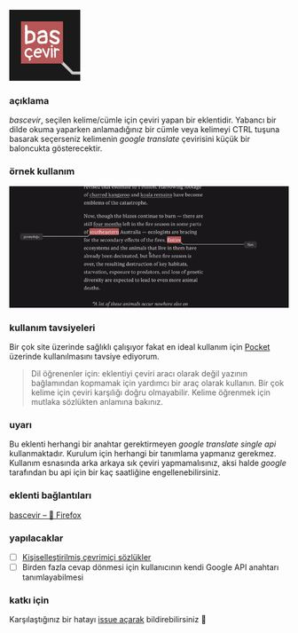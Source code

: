 ![](icons/128.png)

### açıklama

_bascevir_, seçilen kelime/cümle için çeviri yapan bir eklentidir. Yabancı bir dilde okuma yaparken anlamadığınız bir cümle veya kelimeyi CTRL tuşuna basarak seçerseniz kelimenin _google translate_ çevirisini küçük bir baloncukta gösterecektir.


### örnek kullanım

![](bascevir.gif)

### kullanım tavsiyeleri

Bir çok site üzerinde sağlıklı çalışıyor fakat en ideal kullanım için [Pocket](https://getpocket.com) üzerinde kullanılmasını tavsiye ediyorum.

> Dil öğrenenler için: eklentiyi çeviri aracı olarak değil yazının bağlamından kopmamak için yardımcı bir araç olarak kullanın. Bir çok kelime için çeviri karşılığı doğru olmayabilir. Kelime öğrenmek için mutlaka sözlükten anlamına bakınız.


### uyarı

Bu eklenti herhangi bir anahtar gerektirmeyen _google translate single api_ kullanmaktadır. Kurulum için herhangi bir tanımlama yapmanız gerekmez. Kullanım esnasında arka arkaya sık çeviri yapmamalısınız, aksi halde _google_ tarafından bu api için bir kaç saatliğine engellenebilirsiniz.



### eklenti bağlantıları

[bascevir – 🦊 Firefox](https://addons.mozilla.org/en-US/firefox/addon/bascevir/)

### yapılacaklar

- [ ] [Kişiselleştirilmiş çevrimiçi sözlükler](https://github.com/selmansamet/bascevir/issues/2)
- [ ] Birden fazla cevap dönmesi için kullanıcının kendi Google API anahtarı tanımlayabilmesi

### katkı için

Karşılaştığınız bir hatayı [issue açarak](https://github.com/selmansamet/bascevir/issues/new) bildirebilirsiniz 💃
